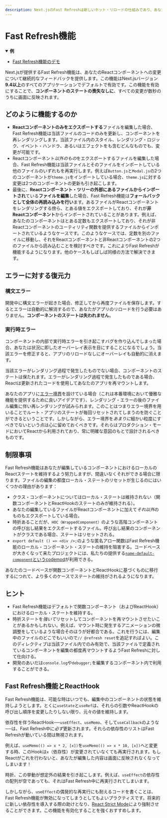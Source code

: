 ```yaml
---
description: Next.jsのFast Refreshは新しいホット・リロードの仕組みであり、あなたのReactコンポーネントへの変更について継続的なフィードバックを提供します。
---
```


# Fast Refresh機能

<details open>
  <summary><b>例</b></summary>
  <ul>
    <li><a href="https://github.com/vercel/next.js/tree/canary/examples/fast-refresh-demo">Fast Refresh機能のデモ</a></li>
  </ul></details>

Next.jsが提供するFast Refresh機能は、あなたのReactコンポーネントへの変更について継続的なフィードバックを提供します。この機能はNext.jsバージョン**9.4以上**のすべてのアプリケーションでデフォルトで有効です。この機能を有効にすることで、**コンポーネントのステートの喪失なしに**、すべての変更が数秒のうちに画面に反映されます。

## どのように機能するのか

- **Reactコンポーネントのみをエクスポートする**ファイルを編集した場合、Fast Refresh機能は当該ファイルのコードのみを更新し、コンポーネントを再レンダリングします。当該ファイル内のスタイル、レンダリング・ロジック、イベント・ハンドラ、あるいはエフェクトをも含むどんなものでも、変更が可能です。
- Reactコンポーネント*以外のもの*をエクスポートするファイルを編集した場合、Fast Refresh機能は当該ファイルとそのファイルをインポートしている他のファイルのいずれもを再実行します。例えば`Button.js`と`Modal.js`の2つのコンポーネントが`theme.js`をインポートしている場合、`theme.js`に対する変更は2つのコンポーネントの更新も引き起こします。
- 最後に、**Reactコンポーネント・ツリーの外部にあるファイルからインポートされ**ている**ファイルを編集**した場合、Fast Refresh機能は**フォールバックとして全体の再読み込みを行い**ます。あるファイルがReactコンポーネントをレンダリングする傍ら、とある値をエクスポートしており、それが**非Reactコンポーネント**からインポートされていることがあります。例えば、あなたのコンポーネントはとある定数もエクスポートしており、それが非Reactコンポーネントのユーティリティ関数を提供するファイルからインポートされているようなケースです。このようなケースでは、定数を別のファイルに移動し、それをReactコンポーネントと非Reactコンポーネントの2つのファイルから読み込むことを検討すべきです。これによりFast Refreshが機能するようになります。他のケースもしばしば同様の方法で解決できます。

## エラーに対する復元力

### 構文エラー

開発中に構文エラーが起きた場合、修正してから再度ファイルを保存します。するとエラーは自動的に解消するので、あなたがアプリのリロードを行う必要はありません。**コンポーネントのステートは失われません**。

### 実行時エラー

コンポーネントの内部で実行時エラーを引き起こすバグを作り込んでしまった場合、あなたは状況に即したオーバーレイ表示を目にすることになるでしょう。当該エラーを修正すると、アプリのリロードなしにオーバーレイも自動的に消えます。

当該エラーがレンダリング過程で発生したものでない場合、コンポーネントのステートは保たれます。エラーがレンダリング過程で発生したものである場合、Reactは更新されたコードを使用してあなたのアプリを再マウントします。

あなたのアプリに[エラー境界](https://reactjs.org/docs/error-boundaries.html)を設けている場合（これは本番環境において優雅な機能を提供するために良いアイデアです）、レンダリング・エラーの後のファイル編集に伴い再レンダリングが試みられます。このことはつまりエラー境界を用いることでルート・アプリのステートが毎回リセットされてしまうのを防ぐことができるということです。しかしながら、エラー境界を*あまりに*細かい粒度にすべきでないという点は心に留めておくべきです。それらはプロダクション・モードにおいてReactから利用されており、常に明確な意図のもとで設計されるべきものです。

## 制限事項

Fast Refresh機能はあなたが編集しているコンポーネントにおけるローカルのReactステートを維持するよう努力しますが、間違いなくそれができる場合に限ります。ファイルの編集の都度ローカル・ステートのリセットが生じるのにはいくつかの理由があります：

- クラス・コンポーネントについてはローカル・ステートは維持されない（関数コンポーネントとReactHookのステートのみが維持される）。
- あなたの編集しているファイルがReactコンポーネントに加えて*それ以外*のものもエクスポートしている場合。
- 時折あることだが、`HOC（WrappedComponent）`のような高階コンポーネントの呼び出し結果をエクスポートするファイル。呼び出し結果のコンポーネントがクラスである場合、ステートはリセットされる。
-  `export default () => <div />;`のような匿名アロー関数はFast Refresh機能のローカル・コンポーネント・ステートの維持を阻害する。コードベースが大きくなって来たプロジェクトには、私たちの提供する[`name-default-component`というcodemod](/docs/advanced-features/codemods.md#name-default-component)が利用できる。

あなたのコードベースが関数コンポーネントとReactHookに基づくものに移行するにつれて、より多くのケースでステートの維持がされるようになります。

## ヒント

- Fast Refresh機能はデフォルトで関数コンポーネント（およびReactHook）におけるローカル・ステートを維持する。
- 時折ステートを*強いて*リセットしてコンポーネントを再マウントさせたいことがあるかもしれない。例えば、マウント時に発生するアニメーションの微調整をしているような場合そのほうが好都合である。これを行うには、編集中のファイルのどこでもいいので`// @refresh reset`を追記すればよい。このディレクティブは当該ファイル内でのみ有効で、当該ファイルで定義されているコンポーネントを編集の都度再マウントするようFast Refreshに対して仕向ける。
- 開発のあいだは`console.log`や`debugger;`を編集するコンポーネント内で利用することができる。

## Fast Refresh機能とReactHook

Fast Refresh機能は、可能な時はいつでも、編集中のコンポーネントの状態を維持しようとします。とくに`useState`と`useRef`は、それらの引数やReactHookの呼び出し順序を変更したりしない限り、元々の値を維持します。

依存性を伴うReactHook──`useEffect`、`useMemo`、そして`useCallback`のような──は、Fast Refresh中に*必ず*更新されます。それらの依存性のリストはFast Refreshが動いている間は無視されます。

例えば、`useMemo(() => x * 2, [x])`を`useMemo(() => x * 10, [x])`へと変更する時、このHookは`x`（依存性）が変更されていなくても再実行されます。もしReactがこれを行わないと、あなたが編集した内容は画面に反映されなくなってしまいます！

時折、この挙動が想定外の結果を引き起こします。例えば、`useEffect`の依存性の配列が空であっても、それはFast Refresh中に再実行されてしまいます。

しかしながら、`useEffect`の偶発的な再実行にも耐えるコードを書くことは、Fast Refresh機能が無効になってしまうとしてもよいプラクティスです。将来的に新しい依存性を導入する際の助けとなり、[React Strict Mode](/docs/api-reference/next.config.js/react-strict-mode.md)により強制させることができます。この機能を有効化することを強くおすすめします。

